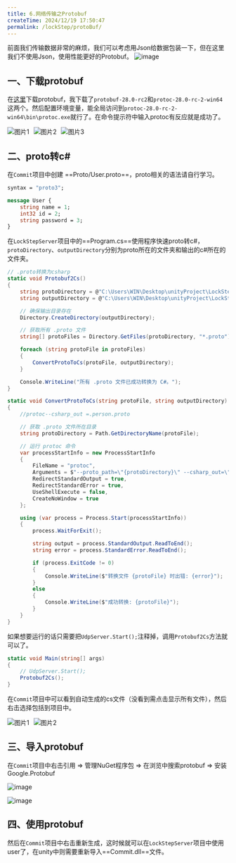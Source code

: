 ```yaml
---
title: 6.网络传输之Protobuf
createTime: 2024/12/19 17:50:47
permalink: /lockStep/protoBuf/
---
```


前面我们传输数据非常的麻烦，我们可以考虑用Json给数据包装一下，但在这里我们不使用Json，使用性能更好的Protobuf。
![image](https://oss.dyx666.icu/image/proto.png)

## 一、下载protobuf
在[这里](https://github.com/protocolbuffers/protobuf/releases)下载protobuf，我下载了`protobuf-28.0-rc2`和`protoc-28.0-rc-2-win64`这两个。然后配置环境变量，能全局访问到`protoc-28.0-rc-2-win64\bin\protoc.exe`就行了。在命令提示符中输入protoc有反应就是成功了。

<div style="display: flex;width: 240px;" class="left2">
  <img src="https://oss.dyx666.icu/image/server/proto/protoHj1.png" alt="图片1" style="margin-right: 10px;"/>
  <img src="https://oss.dyx666.icu/image/server/proto/protoHj2.png" alt="图片2" style="margin-right: 10px;"/>
  <img src="https://oss.dyx666.icu/image/server/proto/protoHj3.png" alt="图片3" />
</div>

## 二、proto转c#
在`Commit`项目中创建 ==Proto/User.proto==，proto相关的语法请自行学习。

``` protobuf
syntax = "proto3";

message User {
    string name = 1;
    int32 id = 2;
    string password = 3;
}
```
在`LockStepServer`项目中的==Program.cs==使用程序快速proto转c#，`protoDirectory`、`outputDirectory`分别为proto所在的文件夹和输出的c#所在的文件夹。
``` c#
// .proto转换为csharp
static void Protobuf2Cs()
{
    string protoDirectory = @"C:\Users\WIN\Desktop\unityProject\LockStepServer\Commit\Proto"; // 替换为你的.proto文件目录路径
    string outputDirectory = @"C:\Users\WIN\Desktop\unityProject\LockStepServer\Commit\Proto\output"; // 替换为输出目录

    // 确保输出目录存在
    Directory.CreateDirectory(outputDirectory);

    // 获取所有 .proto 文件
    string[] protoFiles = Directory.GetFiles(protoDirectory, "*.proto");

    foreach (string protoFile in protoFiles)
    {
        ConvertProtoToCs(protoFile, outputDirectory);
    }

    Console.WriteLine("所有 .proto 文件已成功转换为 C#。");
}

static void ConvertProtoToCs(string protoFile, string outputDirectory)
{
    //protoc--csharp_out =.person.proto

    // 获取 .proto 文件所在目录
    string protoDirectory = Path.GetDirectoryName(protoFile);

    // 运行 protoc 命令
    var processStartInfo = new ProcessStartInfo
    {
        FileName = "protoc",
        Arguments = $"--proto_path=\"{protoDirectory}\" --csharp_out=\"{outputDirectory}\" \"{protoFile}\"",
        RedirectStandardOutput = true,
        RedirectStandardError = true,
        UseShellExecute = false,
        CreateNoWindow = true
    };

    using (var process = Process.Start(processStartInfo))
    {
        process.WaitForExit();

        string output = process.StandardOutput.ReadToEnd();
        string error = process.StandardError.ReadToEnd();

        if (process.ExitCode != 0)
        {
            Console.WriteLine($"转换文件 {protoFile} 时出错: {error}");
        }
        else
        {
            Console.WriteLine($"成功转换: {protoFile}");
        }
    }
}
```
如果想要运行的话只需要把`UdpServer.Start();`注释掉，调用`Protobuf2Cs`方法就可以了。
``` c#
static void Main(string[] args)
{
    // UdpServer.Start();
    Protobuf2Cs();
}
```
在`Commit`项目中可以看到自动生成的cs文件（没看到需点击显示所有文件），然后右击选择包括到项目中。
<div style="display: flex;width: 340px;" class="left2">
  <img src="https://oss.dyx666.icu/image/server/proto/showCs.png" alt="图片1" style="margin-right: 10px;"/>
  <img src="https://oss.dyx666.icu/image/server/proto/showCs2.png" alt="图片2" style="margin-right: 10px;"/>
</div>

## 三、导入protobuf
在`Commit`项目中右击引用 => 管理NuGet程序包 => 在浏览中搜索protobuf => 安装Google.Protobuf

![image](https://oss.dyx666.icu/image/server/proto/addNuget.png)

![image](https://oss.dyx666.icu/image/server/proto/lookNuget.png)

## 四、使用protobuf
然后在`Commit`项目中右击重新生成，这时候就可以在`LockStepServer`项目中使用user了，在unity中则需要重新导入==Commit.dll==文件。
